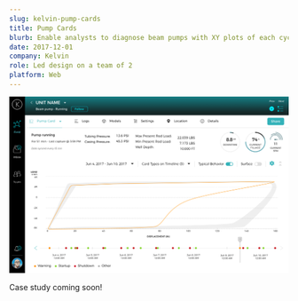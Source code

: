 ```yaml
---
slug: kelvin-pump-cards
title: Pump Cards
blurb: Enable analysts to diagnose beam pumps with XY plots of each cycle
date: 2017-12-01
company: Kelvin
role: Led design on a team of 2
platform: Web
---
```


<div class='sampleImage browser-frame'>
  <browser-chrome></browser-chrome>
  <div class='browser-frame__screen'>
    <div class='browser-screen__border'></div>
    <img src='sample.png' alt='Kelvin pump cards' />
  </div>
</div>

Case study coming soon!
